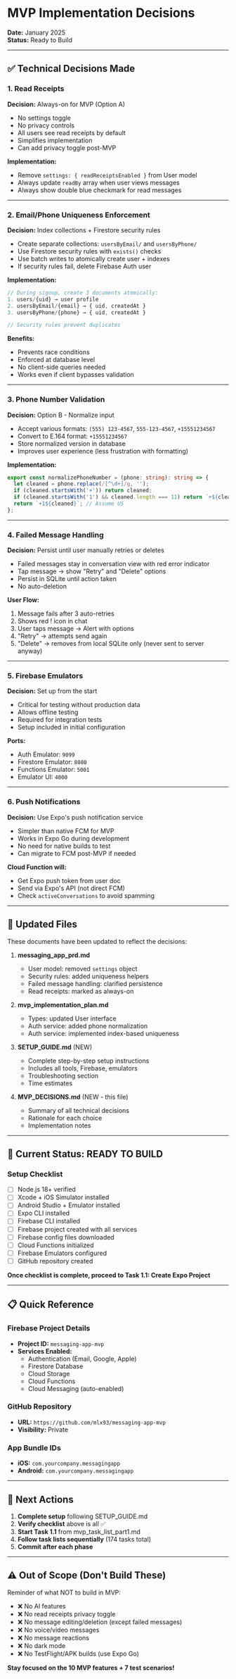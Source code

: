 # MVP Implementation Decisions

**Date:** January 2025  
**Status:** Ready to Build

---

## ✅ Technical Decisions Made

### 1. Read Receipts
**Decision:** Always-on for MVP (Option A)
- No settings toggle
- No privacy controls
- All users see read receipts by default
- Simplifies implementation
- Can add privacy toggle post-MVP

**Implementation:**
- Remove `settings: { readReceiptsEnabled }` from User model
- Always update `readBy` array when user views messages
- Always show double blue checkmark for read messages

---

### 2. Email/Phone Uniqueness Enforcement
**Decision:** Index collections + Firestore security rules
- Create separate collections: `usersByEmail/` and `usersByPhone/`
- Use Firestore security rules with `exists()` checks
- Use batch writes to atomically create user + indexes
- If security rules fail, delete Firebase Auth user

**Implementation:**
```typescript
// During signup, create 3 documents atomically:
1. users/{uid} → user profile
2. usersByEmail/{email} → { uid, createdAt }
3. usersByPhone/{phone} → { uid, createdAt }

// Security rules prevent duplicates
```

**Benefits:**
- Prevents race conditions
- Enforced at database level
- No client-side queries needed
- Works even if client bypasses validation

---

### 3. Phone Number Validation
**Decision:** Option B - Normalize input
- Accept various formats: `(555) 123-4567`, `555-123-4567`, `+15551234567`
- Convert to E.164 format: `+15551234567`
- Store normalized version in database
- Improves user experience (less frustration with formatting)

**Implementation:**
```typescript
export const normalizePhoneNumber = (phone: string): string => {
  let cleaned = phone.replace(/[^\d+]/g, '');
  if (cleaned.startsWith('+')) return cleaned;
  if (cleaned.startsWith('1') && cleaned.length === 11) return `+${cleaned}`;
  return `+1${cleaned}`; // Assume US
};
```

---

### 4. Failed Message Handling
**Decision:** Persist until user manually retries or deletes
- Failed messages stay in conversation view with red error indicator
- Tap message → show "Retry" and "Delete" options
- Persist in SQLite until action taken
- No auto-deletion

**User Flow:**
1. Message fails after 3 auto-retries
2. Shows red ! icon in chat
3. User taps message → Alert with options
4. "Retry" → attempts send again
5. "Delete" → removes from local SQLite only (never sent to server anyway)

---

### 5. Firebase Emulators
**Decision:** Set up from the start
- Critical for testing without production data
- Allows offline testing
- Required for integration tests
- Setup included in initial configuration

**Ports:**
- Auth Emulator: `9099`
- Firestore Emulator: `8080`
- Functions Emulator: `5001`
- Emulator UI: `4000`

---

### 6. Push Notifications
**Decision:** Use Expo's push notification service
- Simpler than native FCM for MVP
- Works in Expo Go during development
- No need for native builds to test
- Can migrate to FCM post-MVP if needed

**Cloud Function will:**
- Get Expo push token from user doc
- Send via Expo's API (not direct FCM)
- Check `activeConversations` to avoid spamming

---

## 📁 Updated Files

These documents have been updated to reflect the decisions:

1. **messaging_app_prd.md**
   - User model: removed `settings` object
   - Security rules: added uniqueness helpers
   - Failed message handling: clarified persistence
   - Read receipts: marked as always-on

2. **mvp_implementation_plan.md**
   - Types: updated User interface
   - Auth service: added phone normalization
   - Auth service: implemented index-based uniqueness

3. **SETUP_GUIDE.md** (NEW)
   - Complete step-by-step setup instructions
   - Includes all tools, Firebase, emulators
   - Troubleshooting section
   - Time estimates

4. **MVP_DECISIONS.md** (NEW - this file)
   - Summary of all technical decisions
   - Rationale for each choice
   - Implementation notes

---

## 🚀 Current Status: READY TO BUILD

### Setup Checklist
- [ ] Node.js 18+ verified
- [ ] Xcode + iOS Simulator installed
- [ ] Android Studio + Emulator installed
- [ ] Expo CLI installed
- [ ] Firebase CLI installed
- [ ] Firebase project created with all services
- [ ] Firebase config files downloaded
- [ ] Cloud Functions initialized
- [ ] Firebase Emulators configured
- [ ] GitHub repository created

**Once checklist is complete, proceed to Task 1.1: Create Expo Project**

---

## 📋 Quick Reference

### Firebase Project Details
- **Project ID:** `messaging-app-mvp`
- **Services Enabled:**
  - Authentication (Email, Google, Apple)
  - Firestore Database
  - Cloud Storage
  - Cloud Functions
  - Cloud Messaging (auto-enabled)

### GitHub Repository
- **URL:** `https://github.com/mlx93/messaging-app-mvp`
- **Visibility:** Private

### App Bundle IDs
- **iOS:** `com.yourcompany.messagingapp`
- **Android:** `com.yourcompany.messagingapp`

---

## 🎯 Next Actions

1. **Complete setup** following SETUP_GUIDE.md
2. **Verify checklist** above is all ✅
3. **Start Task 1.1** from mvp_task_list_part1.md
4. **Follow task lists sequentially** (174 tasks total)
5. **Commit after each phase**

---

## ⚠️ Out of Scope (Don't Build These)

Reminder of what NOT to build in MVP:

- ❌ No AI features
- ❌ No read receipts privacy toggle
- ❌ No message editing/deletion (except failed messages)
- ❌ No voice/video messages
- ❌ No message reactions
- ❌ No dark mode
- ❌ No TestFlight/APK builds (use Expo Go)

**Stay focused on the 10 MVP features + 7 test scenarios!**

